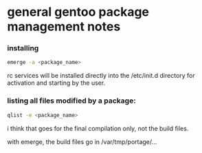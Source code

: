 # general gentoo package management notes

### installing

```bash
emerge -a <package_name>
```

rc services will be installed directly into the /etc/init.d directory
for activation and starting by the user.

### listing all files modified by a package:

```bash
qlist -e <package_name>
```

i think that goes for the final compilation only, not the build files.

with emerge, the build files go in /var/tmp/portage/...
